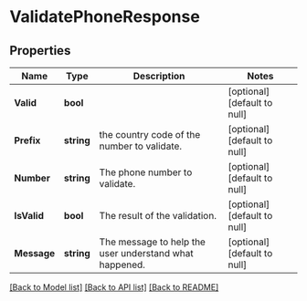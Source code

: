 # ValidatePhoneResponse

## Properties
Name | Type | Description | Notes
------------ | ------------- | ------------- | -------------
**Valid** | **bool** |  | [optional] [default to null]
**Prefix** | **string** | the country code of the number to validate. | [optional] [default to null]
**Number** | **string** | The phone number to validate. | [optional] [default to null]
**IsValid** | **bool** | The result of the validation. | [optional] [default to null]
**Message** | **string** | The message to help the user understand what happened. | [optional] [default to null]

[[Back to Model list]](../README.md#documentation-for-models) [[Back to API list]](../README.md#documentation-for-api-endpoints) [[Back to README]](../README.md)

